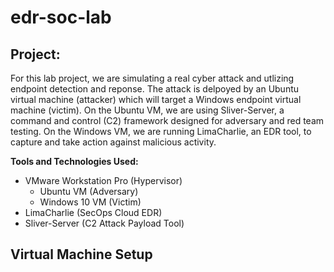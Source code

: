 # edr-soc-lab

## Project: 
For this lab project, we are simulating a real cyber attack and utlizing endpoint detection and reponse. The attack is delpoyed by an Ubuntu virtual machine (attacker) which will target a Windows endpoint virtual machine (victim). On the Ubuntu VM, we are using Sliver-Server, a command and control (C2) framework designed for adversary and red team testing. On the Windows VM, we are running LimaCharlie, an EDR tool, to capture and take action against malicious activity.



**Tools and Technologies Used:**

- VMware Workstation Pro (Hypervisor)
    - Ubuntu VM (Adversary)
    - Windows 10 VM (Victim)
- LimaCharlie (SecOps Cloud EDR)
- Sliver-Server (C2 Attack Payload Tool)





## Virtual Machine Setup
